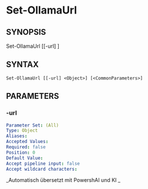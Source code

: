 ﻿---
external help file: powershai-help.xml
schema: 2.0.0
powershai: true
---

# Set-OllamaUrl

## SYNOPSIS <!--!= @#Synop !-->

Set-OllamaUrl [[-url] <Object>]


## SYNTAX <!--!= @#Syntax !-->

```
Set-OllamaUrl [[-url] <Object>] [<CommonParameters>]
```

## PARAMETERS <!--!= @#Params !-->

### -url

```yml
Parameter Set: (All)
Type: Object
Aliases: 
Accepted Values: 
Required: false
Position: 0
Default Value: 
Accept pipeline input: false
Accept wildcard characters: 
```


<!--PowershaiAiDocBlockStart-->
_Automatisch übersetzt mit PowershAI und KI 
_
<!--PowershaiAiDocBlockEnd-->
